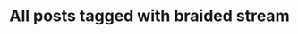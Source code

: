 ---
layout: tag
title: "All posts tagged with braided stream"
permalink: /weblog/tags/braided-stream/
taxonomy: braided stream
---